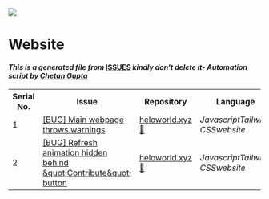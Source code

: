 <!DOCTYPE html>
<html><head><title>Hacktoberfest 2021 Issues</title><link href="../../.meta/style.css" rel="stylesheet"></head><body><img src="https://github.com/ch8n/Hacktoberfest2021/blob/main/assets/logo.png?raw=true" class="center"><h1>Website</h1><h4><em>This is a generated file from </em><a href="../../ISSUES.md">ISSUES</a><em> kindly don't delete it</em><em>- Automation script by <a href="https://chetangupta.net/about" target="_blank">Chetan Gupta</a></em></h4><table><tr><th>Serial No.</th><th>Issue</th><th>Repository</th><th>Language</th></tr><tr><td>1</td><td><a href="https://github.com/devstrons/heloworld.xyz/issues/68" target="_blank">[BUG] Main webpage throws warnings</a></td><td><a href="https://github.com/devstrons/heloworld.xyz" target="_blank">heloworld.xyz 👋</a></td><td><em>Javascript</em><em>Tailwind CSS</em><em>website</em></td></tr><tr><td>2</td><td><a href="https://github.com/devstrons/heloworld.xyz/issues/69" target="_blank">[BUG] Refresh animation hidden behind &amp;quot;Contribute&amp;quot; button</a></td><td><a href="https://github.com/devstrons/heloworld.xyz" target="_blank">heloworld.xyz 👋</a></td><td><em>Javascript</em><em>Tailwind CSS</em><em>website</em></td></tr></table></body></html>